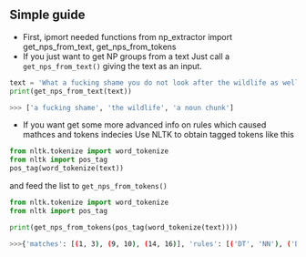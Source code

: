 ## Simple guide
* First, ipmort needed functions
from np_extractor import get_nps_from_text, get_nps_from_tokens
* If you just want to get NP groups from a text
Just call a ```get_nps_from_text()``` giving the text as an input.
```python
text = 'What a fucking shame you do not look after the wildlife as well as a noun chunk.'
print(get_nps_from_text(text))
```
```bash
>>> ['a fucking shame', 'the wildlife', 'a noun chunk']
```
* If you want get some more advanced info on rules which caused mathces and tokens indecies
Use NLTK to obtain tagged tokens like this
```python
from nltk.tokenize import word_tokenize
from nltk import pos_tag
pos_tag(word_tokenize(text))
```
and feed the list to ```get_nps_from_tokens()```

```python
from nltk.tokenize import word_tokenize
from nltk import pos_tag

print(get_nps_from_tokens(pos_tag(word_tokenize(text))))
```

```bash
>>>{'matches': [(1, 3), (9, 10), (14, 16)], 'rules': [('DT', 'NN'), ('DT', 'NN'), ('DT', 'JJ', 'NN')], 'matches_text': [['a', 'fucking', 'shame'], ['the', 'wildlife'], ['a', 'noun', 'chunk']]}
```
